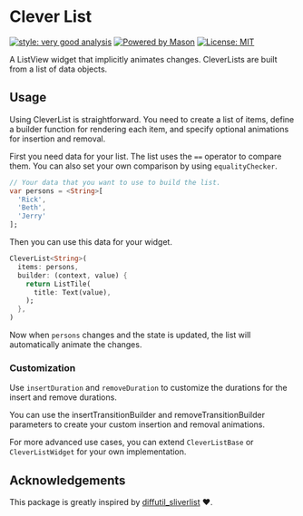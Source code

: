 # Clever List

[![style: very good analysis][very_good_analysis_badge]][very_good_analysis_link]
[![Powered by Mason](https://img.shields.io/endpoint?url=https%3A%2F%2Ftinyurl.com%2Fmason-badge)](https://github.com/felangel/mason)
[![License: MIT][license_badge]][license_link]

A ListView widget that implicitly animates changes. CleverLists are built from a list of data objects.

## Usage 

Using CleverList is straightforward. You need to create a list of items, define a builder function for rendering each item, and specify optional animations for insertion and removal.

First you need data for your list. The list uses the `==` operator to compare them. You can also set your own comparison by using `equalityChecker`.

```dart
// Your data that you want to use to build the list.
var persons = <String>[
  'Rick',
  'Beth',
  'Jerry'
];
```

Then you can use this data for your widget.

```dart
CleverList<String>(
  items: persons,
  builder: (context, value) {
    return ListTile(
      title: Text(value),
    );
  },
)
```

Now when `persons` changes and the state is updated, the list will automatically animate the changes.

### Customization 

Use `insertDuration` and `removeDuration` to customize the durations for the insert and remove durations.

You can use the insertTransitionBuilder and removeTransitionBuilder parameters to create your custom insertion and removal animations.

For more advanced use cases, you can extend  `CleverListBase` or `CleverListWidget` for your own implementation.


## Acknowledgements

This package is greatly inspired by [diffutil_sliverlist]([https://](https://pub.dev/packages/diffutil_sliverlist)) ❤️.

[flutter_install_link]: https://docs.flutter.dev/get-started/install
[github_actions_link]: https://docs.github.com/en/actions/learn-github-actions
[license_badge]: https://img.shields.io/badge/license-MIT-blue.svg
[license_link]: https://opensource.org/licenses/MIT
[logo_black]: https://raw.githubusercontent.com/VGVentures/very_good_brand/main/styles/README/vgv_logo_black.png#gh-light-mode-only
[logo_white]: https://raw.githubusercontent.com/VGVentures/very_good_brand/main/styles/README/vgv_logo_white.png#gh-dark-mode-only
[mason_link]: https://github.com/felangel/mason
[very_good_analysis_badge]: https://img.shields.io/badge/style-very_good_analysis-B22C89.svg
[very_good_analysis_link]: https://pub.dev/packages/very_good_analysis
[very_good_cli_link]: https://pub.dev/packages/very_good_cli
[very_good_coverage_link]: https://github.com/marketplace/actions/very-good-coverage
[very_good_ventures_link]: https://verygood.ventures
[very_good_ventures_link_light]: https://verygood.ventures#gh-light-mode-only
[very_good_ventures_link_dark]: https://verygood.ventures#gh-dark-mode-only
[very_good_workflows_link]: https://github.com/VeryGoodOpenSource/very_good_workflows

